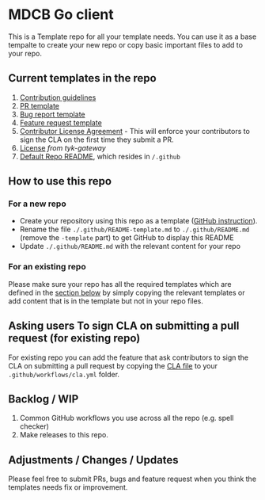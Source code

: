 # MDCB Go client

This is a Template repo for all your template needs.
You can use it as a base tempalte to create your new repo or copy basic important files to add to your repo.

## Current templates in the repo

1. [Contribution guidelines](./CONTRIBUTING.md) 
2. [PR template](./.github/pull_request_template.md)
3. [Bug report template](./.github/ISSUE_TEMPLATE/bug_report.md)
4. [Feature request template](./.github/ISSUE_TEMPLATE/feature_request.md) 
5. [Contributor License Agreement](https://github.com/TykTechnologies/tyk/blob/master/CLA.md) - This will enforce your contributors to sign the CLA on the first time they submit a PR.
6. [License](./LICENSE)  *from tyk-gateway*
7. [Default Repo README](./.github/README-template.md), which resides in `/.github`


## How to use this repo
### For a new repo
  - Create your repository using this repo as a template ([GitHub instruction](https://docs.github.com/en/repositories/creating-and-managing-repositories/creating-a-repository-from-a-template#creating-a-repository-from-a-template)).
  - Rename the file `./.github/README-template.md` to `./.github/README.md` (remove the `-template` part) to get GitHub to display this README
  - Update `./.github/README.md` with the relevant content for your repo

### For an existing repo
Please make sure your repo has all the required templates which are defined in the [section below](#current-template-in-the-repo) by simply copying the relevant templates or add content that is in the template but not in your repo files.


## Asking users To sign CLA on submitting a pull request (for existing repo)
For existing repo you can add the feature that ask contributors to sign the CLA on submitting a pull request by copying the [CLA file](.github/workflows/cla.yml) to your `.github/workflows/cla.yml` folder.


## Backlog / WIP
1. Common GitHub workflows you use across all the repo (e.g. spell checker)
2. Make releases to this repo.


## Adjustments / Changes / Updates
Please feel free to submit PRs, bugs and feature request when you think the templates needs fix or improvement.

